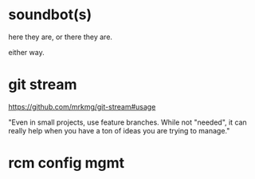 # soundbot(s)

here they are, or there they are.

either way.

# git stream

https://github.com/mrkmg/git-stream#usage

"Even in small projects, use feature branches. While not "needed",
it can really help when you have a ton of ideas you are trying to manage."

# rcm config mgmt
